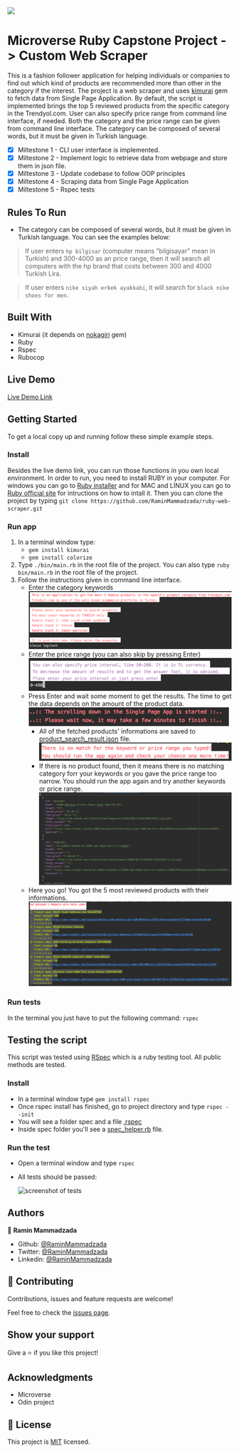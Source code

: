 ![](https://img.shields.io/badge/Microverse-blueviolet)

# Microverse Ruby Capstone Project -> Custom Web Scraper

This is a fashion follower application for helping individuals or companies to find out which kind of products are recommended more than other in the category if the interest.
The project is a web scraper and uses [kimurai](https://github.com/vifreefly/kimuraframework) gem to fetch data from Single Page Application.
By default, the script is implemented brings the top 5 reviewed products from the specific category in the Trendyol.com.
User can also specify price range from command line interface, if needed.
Both the category and the price range can be given from command line interface. 
The category can be composed of several words, but it must be given in Turkish language.

- [x] Miltestone 1 - CLI user interface is implemented.
- [x] Miltestone 2 - Implement logic to retrieve data from webpage and store them in json file.
- [x] Miltestone 3 - Update codebase to follow OOP principles
- [x] Miltestone 4 - Scraping data from Single Page Application
- [x] Miltestone 5 - Rspec tests

## Rules To Run

- The category can be composed of several words, but it must be given in Turkish language. You can see the examples below:
> If user enters ```hp bilgisar``` (computer means "bilgisayar" mean in Turkish) and 300-4000 as an price range, then it will search all computers with the hp brand that costs between 300 and 4000 Turkish Lira.

> If user enters ```nike siyah erkek ayakkabi```, it will search for ```black nike shoes for men```. 

## Built With

- Kimurai (it depends on [nokagiri](https://github.com/sparklemotion/nokogiri) gem)
- Ruby
- Rspec
- Rubocop

## Live Demo

[Live Demo Link](https://repl.it/@remki/ruby-web-scraper#README.md)

## Getting Started

To get a local copy up and running follow these simple example steps.

### Install
Besides the live demo link, you can run those functions in you own local environment. 
In order to run, you need to install RUBY in your computer. For windows you can go to [Ruby installer](https://rubyinstaller.org/) and for MAC and LINUX you can go to [Ruby official site](https://www.ruby-lang.org/en/downloads/) for intructions on how to intall it.
Then you can clone the project by typing ```git clone https://github.com/RaminMammadzada/ruby-web-scraper.git```

### Run app
1. In a terminal window type:
    - ```gem install kimurai```
    - ```gem install colorize```
2. Type ```./bin/main.rb``` in the root file of the project. 
You can also type ```ruby bin/main.rb``` in the root file of the project.
3. Follow the instructions given in command line interface.
    - Enter the category keywords
    ![screenshot of step 1](./images/step1_screenshot.png)
    - Enter the price range (you can also skip by pressing Enter)
    ![screenshot of step 2](./images/step2_screenshot.png)
    - Press Enter and wait some moment to get the results. The time to get the data depends on the amount of the product data.
    ![screenshot of step 3](./images/step3_screenshot.png)
        - All of the fetched products' informations are saved to [product_search_result.json](product_search_result.json) file.
        ![screenshot of step 3](images/step3b_screenshot.png)
        - If there is no product found, then it means there is no matching category forr your keywords or you gave the price range too narrow. You should run the app again and try another keywords or price range.
        ![screenshot of step 3](images/step3a_screenshot.png)
    - Here you go! You got the 5 most reviewed products with their informations.
    ![screenshot of step 4](./images/step4_screenshot.png)
     
### Run tests
In the terminal you just have to put the following command: 
```rspec```

## Testing the script

This script was tested using [RSpec](https://rspec.info/) which is a ruby testing tool. All public methods are tested.

### Install

- In a terminal window type ```gem install rspec```
- Once rspec install has finished, go to project directory and type ```rspec --init```
- You will see a folder spec and a file [.rspec](.rspec)
- Inside spec folder you'll see a [spec_helper.rb](spec/spec_helper.rb) file.

### Run the test
- Open a terminal window and type ```rspec```
- All tests should be passed:

    ![screenshot of tests](./images/tests_screenshot.png)



## Authors

👤 **Ramin Mammadzada**

- Github: [@RaminMammadzada](https://github.com/RaminMammadzada)
- Twitter: [@RaminMammadzada](https://twitter.com/RaminMammadzada)
- Linkedin: [@RaminMammadzada](https://www.linkedin.com/in/raminmammadzada) 

## 🤝 Contributing

Contributions, issues and feature requests are welcome!

Feel free to check the [issues page](issues/).

## Show your support

Give a ⭐️ if you like this project!

## Acknowledgments

- Microverse
- Odin project

## 📝 License

This project is [MIT](lic.url) licensed.
